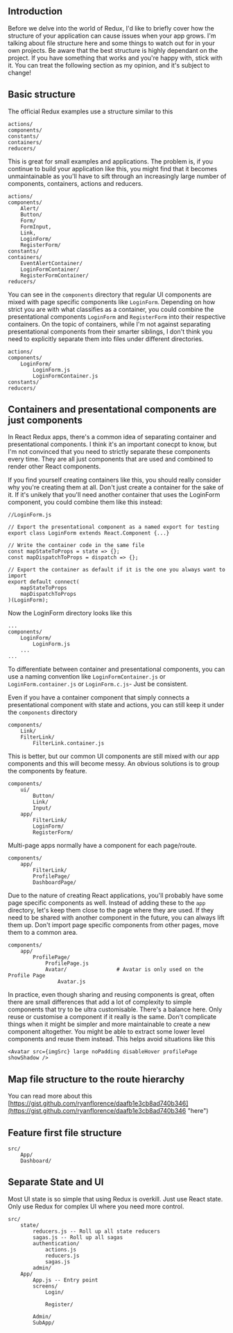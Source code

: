 ## Introduction

Before we delve into the world of Redux, I'd like to briefly cover how the structure of your application can cause issues when your app grows. I'm talking about file structure here and some things to watch out for in your own projects. Be aware that the best structure is highly dependant on the project. If you have something that works and you're happy with, stick with it. You can treat the following section as my opinion, and it's subject to change!

## Basic structure

The official Redux examples use a structure similar to this

```
actions/
components/
constants/
containers/
reducers/
```

This is great for small examples and applications. The problem is, if you continue to build your application like this, you might find that it becomes unmaintainable as you'll have to sift through an increasingly large number of components, containers, actions and reducers.

```
actions/
components/
    Alert/
    Button/
    Form/
    FormInput,
    Link,
    LoginForm/
    RegisterForm/
constants/
containers/
    EventAlertContainer/
    LoginFormContainer/
    RegisterFormContainer/
reducers/
```

You can see in the `components` directory that regular UI components are mixed with page specific components like `LoginForm`. Depending on how strict you are with what classifies as a container, you could combine the presentational components `LoginForm` and `RegisterForm` into their respective containers. On the topic of containers, while I'm not against separating presentational components from their smarter siblings, I don't think you need to explicitly separate them into files under different directories.

```
actions/
components/
    LoginForm/
        LoginForm.js
        LoginFormContainer.js
constants/
reducers/
```

## Containers and presentational components are just components

In React Redux apps, there's a common idea of separating container and presentational components. I think it's an important conecpt to know, but I'm not convinced that you need to strictly separate these components every time. They are all just components that are used and combined to render other React components.

If you find yourself creating containers like this, you should really consider why you're creating them at all. Don't just create a container for the sake of it. If it's unikely that you'll need another container that uses the LoginForm component, you could combine them like this instead:

```
//LoginForm.js

// Export the presentational component as a named export for testing
export class LoginForm extends React.Component {...}

// Write the container code in the same file
const mapStateToProps = state => {};
const mapDispatchToProps = dispatch => {};

// Export the container as default if it is the one you always want to import
export default connect(
    mapStateToProps
    mapDispatchToProps
)(LoginForm);
```

Now the LoginForm directory looks like this

```
...
components/
    LoginForm/
        LoginForm.js
    ...
...
```

To differentiate between container and presentational components, you can use a naming convention like `LoginFormContainer.js` or `LoginForm.container.js` or `LoginForm.c.js`- Just be consistent.

Even if you have a container component that simply connects a presentational component with state and actions, you can still keep it under the `components` directory

```
components/
    Link/
    FilterLink/
        FilterLink.container.js
```

This is better, but our common UI components are still mixed with our app components and this will become messy. An obvious solutions is to group the components by feature.

```
components/
    ui/
        Button/
        Link/
        Input/
    app/
        FilterLink/
        LoginForm/
        RegisterForm/
```

Multi-page apps normally have a component for each page/route.

```
components/
    app/
        FilterLink/
        ProfilePage/
        DashboardPage/
```

Due to the nature of creating React applications, you'll probably have some page specific components as well. Instead of adding these to the `app` directory, let's keep them close to the page where they are used. If they need to be shared with another component in the future, you can always lift them up. Don't import page specific components from other pages, move them to a common area.

```
components/
    app/
        ProfilePage/
            ProfilePage.js
            Avatar/                # Avatar is only used on the Profile Page
                Avatar.js
```

In practice, even though sharing and reusing components is great, often there are small differences that add a lot of complexity to simple components that try to be ultra customisable. There's a balance here. Only reuse or customise a component if it really is the same. Don't complicate things when it might be simpler and more maintainable to create a new component altogether. You might be able to extract some lower level components and reuse them instead. This helps avoid situations like this

`<Avatar src={imgSrc} large noPadding disableHover profilePage showShadow />`

## Map file structure to the route hierarchy

You can read more about this [https://gist.github.com/ryanflorence/daafb1e3cb8ad740b346](https://gist.github.com/ryanflorence/daafb1e3cb8ad740b346 "here")

## Feature first file structure

```
src/
    App/
    Dashboard/
```

## Separate State and UI

Most UI state is so simple that using Redux is overkill. Just use React state. Only use Redux for complex UI where you need more control.

```
src/
    state/
        reducers.js -- Roll up all state reducers
        sagas.js -- Roll up all sagas
        authentication/
            actions.js
            reducers.js
            sagas.js
        admin/
    App/
        App.js -- Entry point
        screens/
            Login/
                
            Register/
            
        Admin/
        SubApp/
```



